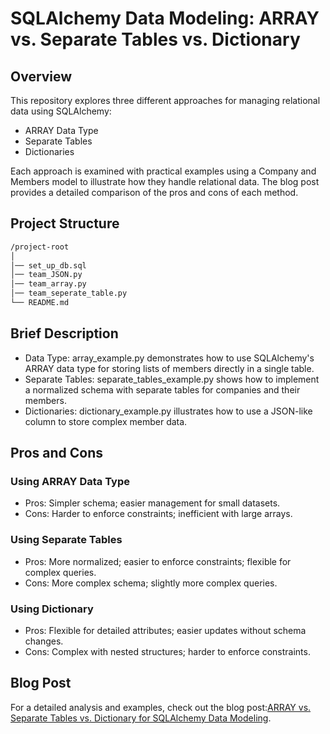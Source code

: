 # SQLAlchemy Data Modeling: ARRAY vs. Separate Tables vs. Dictionary

## Overview
This repository explores three different approaches for managing relational data using SQLAlchemy:

- ARRAY Data Type
- Separate Tables
- Dictionaries
  
Each approach is examined with practical examples using a Company and Members model to illustrate how they handle relational data. The blog post provides a detailed comparison of the pros and cons of each method.

## Project Structure
```bash
/project-root
│
│── set_up_db.sql
│── team_JSON.py
│── team_array.py
│── team_seperate_table.py
└── README.md
```

## Brief Description
-  Data Type: array_example.py demonstrates how to use SQLAlchemy's ARRAY data type for storing lists of members directly in a single table.
-  Separate Tables: separate_tables_example.py shows how to implement a normalized schema with separate tables for companies and their members.
-  Dictionaries: dictionary_example.py illustrates how to use a JSON-like column to store complex member data.

## Pros and Cons
### Using ARRAY Data Type
- Pros: Simpler schema; easier management for small datasets.
- Cons: Harder to enforce constraints; inefficient with large arrays.

### Using Separate Tables
- Pros: More normalized; easier to enforce constraints; flexible for complex queries.
- Cons: More complex schema; slightly more complex queries.

### Using Dictionary
- Pros: Flexible for detailed attributes; easier updates without schema changes.
- Cons: Complex with nested structures; harder to enforce constraints.

## Blog Post
For a detailed analysis and examples, check out the blog post:[ARRAY vs. Separate Tables vs. Dictionary for SQLAlchemy Data Modeling](https://medium.com/@wisdomokposin/array-vs-separate-tables-vs-dictionary-in-sqlalchemy-24e62b05b85e).
